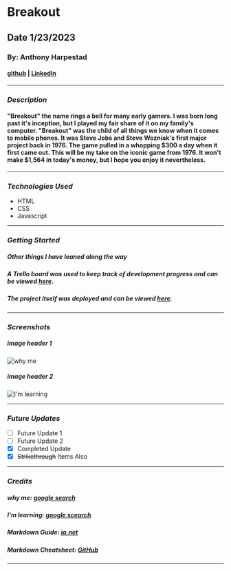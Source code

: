 # Breakout

## Date 1/23/2023

### By: Anthony Harpestad

#### [github](https://github.com/Anthony5321) | [LinkedIn](https://www.linkedin.com/in/anthony-harpestad-16322a257/)
***

### ***Description***

#### "Breakout" the name rings a bell for many early gamers. I was born long past it's inception, but I played my fair share of it on my family's computer. "Breakout" was the child of all things we know when it comes to mobile phones. It was Steve Jobs and Steve Wozniak's first major project back in 1976. The game pulled in a whopping $300 a day when it first came out. This will be my take on the iconic game from 1976. It won't make $1,564 in today's money, but I hope you enjoy it nevertheless.
***

### ***Technologies Used***
* HTML
* CSS
* Javascript
***

### ***Getting Started***

##### Other things I have leaned along the way
##### A Trello board was used to keep track of development progress and can be viewed [here](https://trello.com/b/o2MMb8xa/project-1).
##### The project itself was deployed and can be viewed [here](URL).
***

### ***Screenshots***

##### image header 1
![why me](https://pas.service2client.com/assets/contentimages/2020_08/tip.jpg)
##### image header 2
![I'm learning](https://www.zdnet.com/a/img/resize/459a0ab08730871cd9ebe8f9a13f6569103ba4f6/2022/08/17/ed15e891-93dd-4cfe-bb63-1c596e025d6d/sharing.jpg?auto=webp&width=1280)
***

### ***Future Updates***

- [ ] Future Update 1
- [ ] Future Update 2
- [x] Completed Update
- [x] ~~Strikethrough~~ Items Also
***

### ***Credits***

##### why me: [google search](https://www.mwccpa.com/help-for-people-struggling-to-pay-bills/)

##### I'm learning: [google scearch](https://www.zdnet.com/article/the-pc-is-struggling-again-but-the-end-of-windows-10-will-give-it-a-boost/)

##### Markdown Guide: [ia.net](https://ia.net/writer/support/general/markdown-guide)

##### Markdown Cheatsheet: [GitHub](https://guides.github.com/pdfs/markdown-cheatsheet-online.pdf)
***